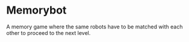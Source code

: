 # Memorybot
A memory game where the same robots have to be matched with each other to proceed to the next level.
